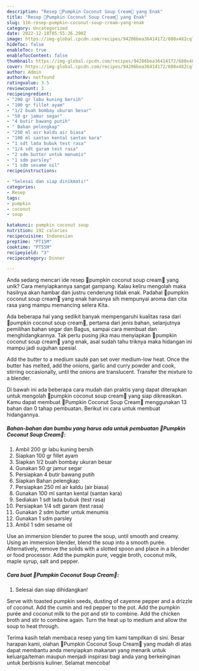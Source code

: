 ```yaml
---
description: "Resep 💢Pumpkin Coconut Soup Cream💢 yang Enak"
title: "Resep 💢Pumpkin Coconut Soup Cream💢 yang Enak"
slug: 116-resep-pumpkin-coconut-soup-cream-yang-enak
category: Uncategorized
date: 2022-12-18T05:55:26.290Z
image: https://img-global.cpcdn.com/recipes/94206bea36414172/680x482cq70/pumpkin-coconut-soup-cream-foto-resep-utama.jpg
hideToc: false
enableToc: true
enableTocContent: false
thumbnail: https://img-global.cpcdn.com/recipes/94206bea36414172/680x482cq70/pumpkin-coconut-soup-cream-foto-resep-utama.jpg
cover: https://img-global.cpcdn.com/recipes/94206bea36414172/680x482cq70/pumpkin-coconut-soup-cream-foto-resep-utama.jpg
author: Admin
authorAv: notfound
ratingvalue: 3.5
reviewcount: 3
recipeingredient:
- "200 gr labu kuning bersih"
- "100 gr fillet ayam"
- "1/2 buah bombay ukuran besar"
- "50 gr jamur segar"
- "4 butir bawang putih"
- " Bahan pelengkap"
- "250 ml air kaldu air biasa"
- "100 ml santan kental santan kara"
- "1 sdt lada bubuk test rasa"
- "1/4 sdt garam test rasa"
- "2 sdm butter untuk menumis"
- "1 sdm parsley"
- "1 sdm sesame oil"
recipeinstructions:

- "Selesai dan siap dinikmati!"
categories:
- Resep
tags:
- pumpkin
- coconut
- soup

katakunci: pumpkin coconut soup 
nutrition: 192 calories
recipecuisine: Indonesian
preptime: "PT15M"
cooktime: "PT55M"
recipeyield: "3"
recipecategory: Dinner

---
```





Anda sedang mencari ide resep 💢pumpkin coconut soup cream💢 yang unik? Cara menyiapkannya sangat gampang. Kalau keliru mengolah maka hasilnya akan hambar dan justru cenderung tidak enak. Padahal 💢pumpkin coconut soup cream💢 yang enak harusnya sih mempunyai aroma dan cita rasa yang mampu memancing selera Kita.





Ada beberapa hal yang sedikit banyak mempengaruhi kualitas rasa dari 💢pumpkin coconut soup cream💢, pertama dari jenis bahan, selanjutnya pemilihan bahan segar dan Bagus, sampai cara membuat dan menghidangkannya. Tak perlu pusing jika mau menyiapkan 💢pumpkin coconut soup cream💢 yang enak,      asal sudah tahu triknya maka hidangan ini mampu jadi suguhan spesial.














Add the butter to a medium sauté pan set over medium-low heat. Once the butter has melted, add the onions, garlic and curry powder and cook, stirring occasionally, until the onions are translucent. Transfer the mixture to a blender.






Di bawah ini ada beberapa cara mudah dan praktis yang dapat diterapkan untuk mengolah 💢pumpkin coconut soup cream💢 yang siap dikreasikan. Kamu dapat membuat 💢Pumpkin Coconut Soup Cream💢 menggunakan 13 bahan dan 0 tahap pembuatan. Berikut ini cara untuk membuat hidangannya.

<!--inarticleads1-->

##### Bahan-bahan dan bumbu yang harus ada untuk pembuatan 💢Pumpkin Coconut Soup Cream💢:

1. Ambil 200 gr labu kuning bersih
1. Siapkan 100 gr fillet ayam
1. Siapkan 1/2 buah bombay ukuran besar
1. Gunakan 50 gr jamur segar
1. Persiapkan 4 butir bawang putih
1. Siapkan  Bahan pelengkap:
1. Persiapkan 250 ml air kaldu (air biasa)
1. Gunakan 100 ml santan kental (santan kara)
1. Sediakan 1 sdt lada bubuk (test rasa)
1. Persiapkan 1/4 sdt garam (test rasa)
1. Gunakan 2 sdm butter untuk menumis
1. Gunakan 1 sdm parsley
1. Ambil 1 sdm sesame oil


Use an immersion blender to puree the soup, until smooth and creamy. Using an immersion blender, blend the soup into a smooth purée. Alternatively, remove the solids with a slotted spoon and place in a blender or food processor. Add the pumpkin pure, veggie broth, coconut milk, maple syrup, salt and pepper. 

<!--inarticleads2-->

##### Cara buat 💢Pumpkin Coconut Soup Cream💢:


1. Selesai dan siap dihidangkan!

Serve with toasted pumpkin seeds, dusting of cayenne pepper and a drizzle of coconut. Add the cumin and red pepper to the pot. Add the pumpkin purée and coconut milk to the pot and stir to combine. Add the chicken broth and stir to combine again. Turn the heat up to medium and allow the soup to heat through. 

Terima kasih telah membaca resep yang tim kami tampilkan di sini. Besar harapan kami, olahan 💢Pumpkin Coconut Soup Cream💢 yang mudah di atas dapat membantu anda menyiapkan makanan yang menarik untuk keluarga/teman maupun menjadi inspirasi bagi anda yang berkeinginan untuk berbisnis kuliner. Selamat mencoba!

